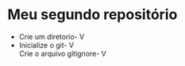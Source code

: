 <h1>Meu segundo repositório</h1>

<ul>
<li>Crie um diretorio- V</li>
<li>Inicialize o git- V</li
<li>Crie o arquivo gitignore- V</li>
</ul
